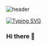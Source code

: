 <!-- 타이틀 -->
![header](https://capsule-render.vercel.app/api?text=Welcome-nl-BRI%20GitHub&fontColor=FFFFFF&stroke=000000&strokeWidth=2&type=waving&color=0:B7FFC7,100:BBD5FB&animation=twinkling&&fontAlign=30&height=180&strokeWidth=0)

<!-- 서브 타이틀 -->
[![Typing SVG](https://readme-typing-svg.demolab.com?font=Fira+Code&pause=1000&color=000000&random=true&width=435&lines=%EB%82%98%EC%9D%98+%EA%B8%B0%EC%88%A0%2C+%ED%94%84%EB%A1%9C%EC%A0%9D%ED%8A%B8+%EB%A9%94%EB%AA%A8+%ED%95%98%EB%8A%94+%EA%B3%B3)](https://git.io/typing-svg)

### Hi there 👋

<!--
**seung567/seung567** is a ✨ _special_ ✨ repository because its `README.md` (this file) appears on your GitHub profile.

Here are some ideas to get you started:

- 🔭 I’m currently working on ...
- 🌱 I’m currently learning ...
- 👯 I’m looking to collaborate on ...
- 🤔 I’m looking for help with ...
- 💬 Ask me about ...
- 📫 How to reach me: ...
- 😄 Pronouns: ...
- ⚡ Fun fact: ...
-->
